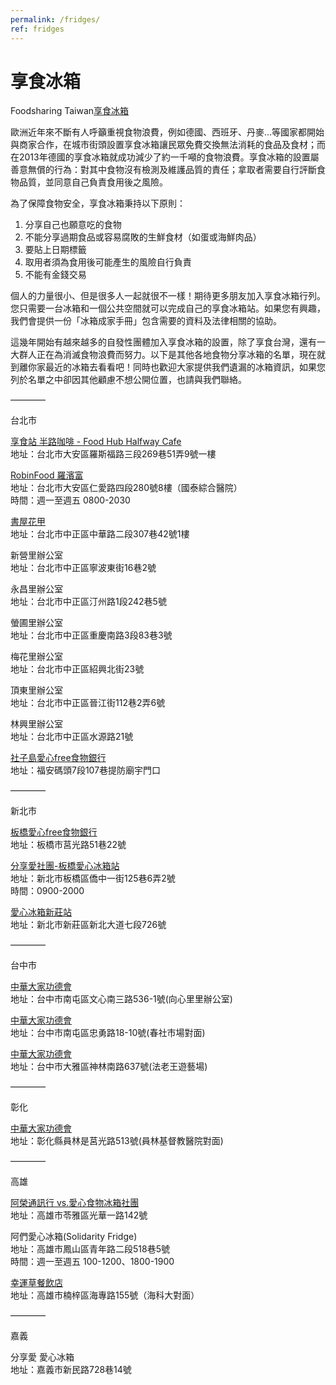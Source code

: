```yaml
---
permalink: /fridges/
ref: fridges
---
```


# 享食冰箱

Foodsharing Taiwan[享食冰箱](https://drive.google.com/file/d/15cWiWr9Pvj-4s1pPWjtp7dTYd_6uZTGm/view?usp=sharing)

歐洲近年來不斷有人呼籲重視食物浪費，例如德國、西班牙、丹麥...等國家都開始與商家合作，在城市街頭設置享食冰箱讓民眾免費交換無法消耗的食品及食材；而在2013年德國的享食冰箱就成功減少了約一千噸的食物浪費。享食冰箱的設置屬善意無償的行為：對其中食物沒有檢測及維護品質的責任；拿取者需要自行評斷食物品質，並同意自己負責食用後之風險。

為了保障食物安全，享食冰箱秉持以下原則：

1. 分享自己也願意吃的食物 
2. 不能分享過期食品或容易腐敗的生鮮食材（如蛋或海鮮肉品）
3. 要貼上日期標籤
4. 取用者須為食用後可能產生的風險自行負責
5. 不能有金錢交易 

個人的力量很小、但是很多人一起就很不一樣！期待更多朋友加入享食冰箱行列。您只需要一台冰箱和一個公共空間就可以完成自己的享食冰箱站。如果您有興趣，我們會提供一份「冰箱成家手冊」包含需要的資料及法律相關的協助。

這幾年開始有越來越多的自發性團體加入享食冰箱的設置，除了享食台灣，還有一大群人正在為消滅食物浪費而努力。以下是其他各地食物分享冰箱的名單，現在就到離你家最近的冰箱去看看吧！同時也歡迎大家提供我們遺漏的冰箱資訊，如果您列於名單之中卻因其他顧慮不想公開位置，也請與我們聯絡。

————

台北市

[享食站 半路咖啡 - Food Hub Halfway Cafe](https://www.facebook.com/groups/FHHWK) 
<br />地址：台北市大安區羅斯福路三段269巷51弄9號一樓

[RobinFood 羅濱富](https://www.facebook.com/Share.RobinFood/) 
<br />地址：台北市大安區仁愛路四段280號8樓（國泰綜合醫院） 
<br />時間：週一至週五 0800-2030

[書屋花甲](https://www.facebook.com/housebook60/) 
<br />地址：台北市中正區中華路二段307巷42號1樓

新營里辦公室 
<br />地址：台北市中正區寧波東街16巷2號

永昌里辦公室 
<br />地址：台北市中正區汀州路1段242巷5號

螢圃里辦公室 
<br />地址：台北市中正區重慶南路3段83巷3號

梅花里辦公室
<br />地址：台北市中正區紹興北街23號

頂東里辦公室 
<br />地址：台北市中正區晉江街112巷2弄6號

林興里辦公室 
<br />地址：台北市中正區水源路21號

[社子島愛心free食物銀行](https://www.facebook.com/392100044493153/)
<br />地址：福安碼頭7段107巷提防廟宇門口

————

新北市

[板橋愛心free食物銀行](https://www.facebook.com/Love.Free.Food/) 
<br />地址：板橋市莒光路51巷22號

[分享愛社團-板橋愛心冰箱站](https://www.facebook.com/133147634012858/)
<br />地址：新北市板橋區僑中一街125巷6弄2號 
<br />時間：0900-2000

[愛心冰箱新莊站](https://www.facebook.com/LOVEREFRIGERATOR/)
<br />地址：新北市新莊區新北大道七段726號

————

台中市

[中華大家功德會](http://www.dajia.org.tw/RWD01/OnePage.aspx?tid=89)
<br />地址：台中市南屯區文心南三路536-1號(向心里里辦公室)

[中華大家功德會](http://www.dajia.org.tw/RWD01/OnePage.aspx?tid=89)
<br />地址：台中市南屯區忠勇路18-10號(春社市場對面)


[中華大家功德會](http://www.dajia.org.tw/RWD01/OnePage.aspx?tid=89)
<br />地址：台中市大雅區神林南路637號(法老王遊藝場)


————

彰化

[中華大家功德會](http://www.dajia.org.tw/RWD01/OnePage.aspx?tid=89) 
<br />地址：彰化縣員林是莒光路513號(員林基督教醫院對面)

————

高雄

[阿榮通訊行 vs.愛心食物冰箱社團](https://www.facebook.com/groups/217928308379515/) 
<br />地址：高雄市苓雅區光華一路142號

阿們愛心冰箱(Solidarity Fridge) 
<br />地址：高雄市鳳山區青年路二段518巷5號
<br />時間：週一至週五 100-1200、1800-1900
 
[幸運草餐飲店](https://www.facebook.com/groups/350488518616424/) 
<br />地址：高雄市楠梓區海專路155號（海科大對面）

————

嘉義

分享愛 愛心冰箱 
<br />地址：嘉義市新民路728巷14號





